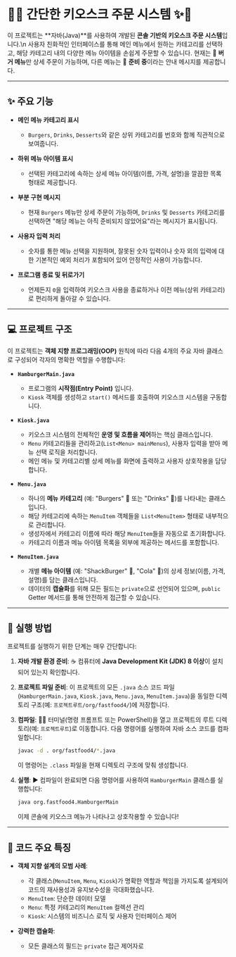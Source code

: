 # 🍔✨ 간단한 키오스크 주문 시스템 ✨🍔

이 프로젝트는 **자바(Java)**를 사용하여 개발된 **콘솔 기반의 키오스크 주문 시스템**입니다.\n
사용자 친화적인 인터페이스를 통해 메인 메뉴에서 원하는 카테고리를 선택하고, 해당 카테고리 내의 다양한 메뉴 아이템을 손쉽게 주문할 수 있습니다. 
현재는 🍔 **버거 메뉴**만 상세 주문이 가능하며, 다른 메뉴는 🚧 **준비 중**이라는 안내 메시지를 제공합니다.

---

## ✨ 주요 기능

* **메인 메뉴 카테고리 표시**
    * `Burgers`, `Drinks`, `Desserts`와 같은 상위 카테고리를 번호와 함께 직관적으로 보여줍니다.

* **하위 메뉴 아이템 표시**
    * 선택된 카테고리에 속하는 상세 메뉴 아이템(이름, 가격, 설명)을 깔끔한 목록 형태로 제공합니다.

* **부분 구현 메시지**
    * 현재 `Burgers` 메뉴만 상세 주문이 가능하며, `Drinks` 및 `Desserts` 카테고리를 선택하면 "해당 메뉴는 아직 준비되지 않았어요"라는 메시지가 표시됩니다.

* **사용자 입력 처리**
    * 숫자를 통한 메뉴 선택을 지원하며, 잘못된 숫자 입력이나 숫자 외의 입력에 대한 기본적인 예외 처리가 포함되어 있어 안정적인 사용이 가능합니다.

* **프로그램 종료 및 뒤로가기**
    * 언제든지 `0`을 입력하여 키오스크 사용을 종료하거나 이전 메뉴(상위 카테고리)로 편리하게 돌아갈 수 있습니다.

---

## 💻 프로젝트 구조

이 프로젝트는 **객체 지향 프로그래밍(OOP)** 원칙에 따라 다음 4개의 주요 자바 클래스로 구성되어 각자의 명확한 역할을 수행합니다:

* **`HamburgerMain.java`**
    * 프로그램의 **시작점(Entry Point)** 입니다.
    * `Kiosk` 객체를 생성하고 `start()` 메서드를 호출하여 키오스크 시스템을 구동합니다.

* **`Kiosk.java`**
    * 키오스크 시스템의 전체적인 **운영 및 흐름을 제어**하는 핵심 클래스입니다.
    * `Menu` 카테고리들을 관리하고(`List<Menu> mainMenus`), 사용자 입력을 받아 메뉴 선택 로직을 처리합니다.
    * 메인 메뉴 및 카테고리별 상세 메뉴를 화면에 출력하고 사용자 상호작용을 담당합니다.

* **`Menu.java`**
    * 하나의 **메뉴 카테고리** (예: "Burgers" 🍔 또는 "Drinks" 🥤)를 나타내는 클래스입니다.
    * 해당 카테고리에 속하는 `MenuItem` 객체들을 `List<MenuItem>` 형태로 내부적으로 관리합니다.
    * 생성자에서 카테고리 이름에 따라 해당 `MenuItem`들을 자동으로 초기화합니다.
    * 카테고리 이름과 메뉴 아이템 목록을 외부에 제공하는 메서드를 포함합니다.

* **`MenuItem.java`**
    * 개별 **메뉴 아이템** (예: "ShackBurger" 🍔, "Cola" 🥤)의 상세 정보(이름, 가격, 설명)를 담는 클래스입니다.
    * 데이터의 **캡슐화**를 위해 모든 필드는 `private`으로 선언되어 있으며, `public` Getter 메서드를 통해 안전하게 접근할 수 있습니다.

---

## 🚀 실행 방법

프로젝트를 실행하기 위한 단계는 매우 간단합니다:

1.  **자바 개발 환경 준비**: ☕ 컴퓨터에 **Java Development Kit (JDK) 8 이상**이 설치되어 있는지 확인합니다.

2.  **프로젝트 파일 준비**: 이 프로젝트의 모든 `.java` 소스 코드 파일(`HamburgerMain.java`, `Kiosk.java`, `Menu.java`, `MenuItem.java`)을 동일한 디렉토리 구조(예: `프로젝트루트/org/fastfood4/`)에 저장합니다.

3.  **컴파일**: 🧑‍💻 터미널(명령 프롬프트 또는 PowerShell)을 열고 프로젝트의 루트 디렉토리(예: `프로젝트루트`)로 이동합니다. 다음 명령어를 실행하여 자바 소스 코드를 컴파일합니다:

    ```bash
    javac -d . org/fastfood4/*.java
    ```

    이 명령어는 `.class` 파일을 현재 디렉토리 구조에 맞춰 생성합니다.

4.  **실행**: ▶️ 컴파일이 완료되면 다음 명령어를 사용하여 `HamburgerMain` 클래스를 실행합니다:

    ```bash
    java org.fastfood4.HamburgerMain
    ```

    이제 콘솔에 키오스크 메뉴가 나타나고 상호작용할 수 있습니다!

---

## 📝 코드 주요 특징

* **객체 지향 설계의 모범 사례**:
    * 각 클래스(`MenuItem`, `Menu`, `Kiosk`)가 명확한 역할과 책임을 가지도록 설계되어 코드의 재사용성과 유지보수성을 극대화했습니다.
    * `MenuItem`: 단순한 데이터 모델
    * `Menu`: 특정 카테고리의 `MenuItem` 컬렉션 관리
    * `Kiosk`: 시스템의 비즈니스 로직 및 사용자 인터페이스 제어

* **강력한 캡슐화**:
    * 모든 클래스의 필드는 `private` 접근 제어자로
